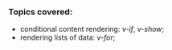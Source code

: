 ### Topics covered:

- conditional content rendering: _v-if_, _v-show_;
- rendering lists of data: _v-for_;

